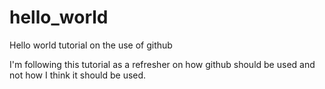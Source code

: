 # hello_world
Hello world tutorial on the use of github

I'm following this tutorial as a refresher on how github should be used and not how I think it should be used.
